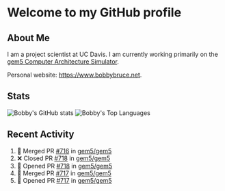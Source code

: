 # Welcome to my GitHub profile

## About Me

I am a project scientist at UC Davis. I am currently working primarily on the [gem5 Computer Architecture Simulator](https://github.com/gem5).

Personal website: <https://www.bobbybruce.net>.

## Stats

![Bobby's GitHub stats](https://github-readme-stats.vercel.app/api?username=bobbyrbruce&show_icons=true&theme=responsive&include_all_commits=true&count_private=true&show=reviews&disable_animations=true)
![Bobby's Top Languages ](https://github-readme-stats.vercel.app/api/top-langs/?username=bobbyrbruce&layout=compact&theme=responsive&count_private=true&langs_count=10&disable_animations=true)

## Recent Activity

<!--START_SECTION:activity-->
1. 🎉 Merged PR [#716](https://github.com/gem5/gem5/pull/716) in [gem5/gem5](https://github.com/gem5/gem5)
2. ❌ Closed PR [#718](https://github.com/gem5/gem5/pull/718) in [gem5/gem5](https://github.com/gem5/gem5)
3. 💪 Opened PR [#718](https://github.com/gem5/gem5/pull/718) in [gem5/gem5](https://github.com/gem5/gem5)
4. 🎉 Merged PR [#717](https://github.com/gem5/gem5/pull/717) in [gem5/gem5](https://github.com/gem5/gem5)
5. 💪 Opened PR [#717](https://github.com/gem5/gem5/pull/717) in [gem5/gem5](https://github.com/gem5/gem5)
<!--END_SECTION:activity-->
